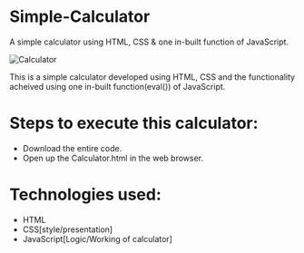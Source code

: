 # Simple-Calculator
A simple calculator using HTML, CSS &amp; one in-built function of JavaScript.

![Calculator](https://user-images.githubusercontent.com/86052556/122421789-442b2400-cfaa-11eb-82ab-c845a2295eec.png)

This is a simple calculator developed using HTML, CSS and the functionality acheived using one in-built function(eval()) of JavaScript.
# Steps to execute this calculator:
<ul>
  <li>Download the entire code.</li>
  <li>Open up the Calculator.html in the web browser.</li>
</ul>

# Technologies used:
<ul>
  <li>HTML</li>
  <li>CSS[style/presentation]</li>
  <li>JavaScript[Logic/Working of calculator]</li>
</ul>
